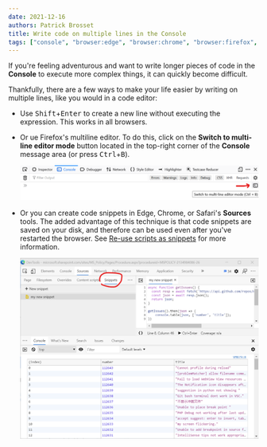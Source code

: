 ```yaml
---
date: 2021-12-16
authors: Patrick Brosset
title: Write code on multiple lines in the Console
tags: ["console", "browser:edge", "browser:chrome", "browser:firefox", "browser:safari"]
---
```

If you're feeling adventurous and want to write longer pieces of code in the **Console** to execute more complex things, it can quickly become difficult.

Thankfully, there are a few ways to make your life easier by writing on multiple lines, like you would in a code editor:

* Use <kbd>Shift</kbd>+<kbd>Enter</kbd> to create a new line without executing the expression. This works in all browsers.
* Or ue Firefox's multiline editor. To do this, click on the **Switch to multi-line editor mode** button located in the top-right corner of the **Console** message area (or press <kbd>Ctrl</kbd>+<kbd>B</kbd>).

   ![Screenshot showing the button to switch the Firefox console to the multi-line mode](/assets/img/multi-line-console-firefox.png)

* Or you can create code snippets in Edge, Chrome, or Safari's **Sources** tools. The added advantage of this technique is that code snippets are saved on your disk, and therefore can be used even after you've restarted the browser. See [Re-use scripts as snippets](/tips/en/use-scripts-as-snippets) for more information.

   ![Screenshot showing the snippet tab in Edge's Sources panel](/assets/img/multi-line-console-snippet.png)
